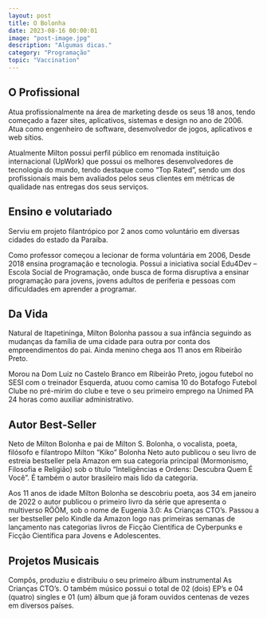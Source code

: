 ```yaml
---
layout: post
title: O Bolonha
date: 2023-08-16 00:00:01
image: "post-image.jpg"
description: "Algumas dicas."
category: "Programação"
topic: "Vaccination"
---
```


## O Profissional

Atua profissionalmente na área de marketing desde os seus 18 anos, tendo começado a fazer sites, aplicativos, sistemas e design no ano de 2006. Atua como engenheiro de software, desenvolvedor de jogos, aplicativos e web sítios.

Atualmente Milton possui perfil público em renomada instituição internacional (UpWork) que possui os melhores desenvolvedores de tecnologia do mundo, tendo destaque como “Top Rated”, sendo um dos profissionais mais bem avaliados pelos seus clientes em métricas de qualidade nas entregas dos seus serviços.

## Ensino e volutariado

Serviu em projeto filantrópico por 2 anos como voluntário em diversas cidades do estado da Paraíba.

Como professor começou a lecionar de forma voluntária em 2006, Desde 2018 ensina programação e tecnologia. Possui a iniciativa social Edu4Dev – Escola Social de Programação, onde busca de forma disruptiva a ensinar programação para jovens, jovens adultos de periferia e pessoas com dificuldades em aprender a programar.

## Da Vida

Natural de Itapetininga, Milton Bolonha passou a sua infância seguindo as mudanças da família de uma cidade para outra por conta dos empreendimentos do pai. Ainda menino chega aos 11 anos em Ribeirão Preto.

Morou na Dom Luiz no Castelo Branco em Ribeirão Preto, jogou futebol no SESI com o treinador Esquerda, atuou como camisa 10 do Botafogo Futebol Clube no pré-mirim do clube e teve o seu primeiro emprego na Unimed PA 24 horas como auxiliar administrativo.

## Autor Best-Seller

Neto de Milton Bolonha e pai de Milton S. Bolonha, o vocalista, poeta, filósofo e filantropo Milton “Kiko” Bolonha Neto auto publicou o seu livro de estreia bestseller pela Amazon em sua categoria principal (Mormonismo, Filosofia e Religião) sob o título “Inteligências e Ordens: Descubra Quem É Você”. É também o autor brasileiro mais lido da categoria.

Aos 11 anos de idade Milton Bolonha se descobriu poeta, aos 34 em janeiro de 2022 o autor publicou o primeiro livro da série que apresenta o multiverso RÖÖM, sob o nome de Eugenia 3.0: As Crianças CTO’s. Passou a ser bestseller pelo Kindle da Amazon logo nas primeiras semanas de lançamento nas categorias livros de Ficção Científica de Cyberpunks e Ficção Científica para Jovens e Adolescentes.

## Projetos Musicais

Compôs, produziu e distribuiu o seu primeiro álbum instrumental As Crianças CTO’s. O também músico possui o total de 02 (dois) EP’s e 04 (quatro) singles e 01 (um) álbum que já foram ouvidos centenas de vezes em diversos países.
